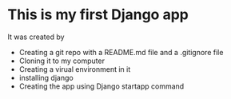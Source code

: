 # This is my first Django app

It was created by

- Creating a git repo with a README.md file and a .gitignore file
- Cloning it to my computer
- Creating a virual environment in it
- installing django
- Creating the app using Django startapp command
